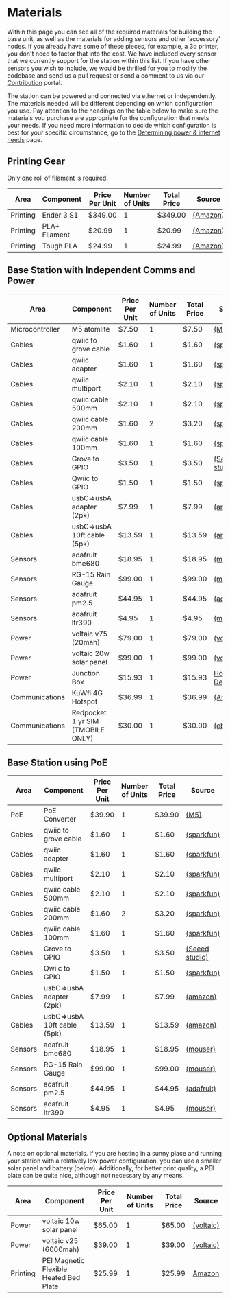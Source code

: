 # Materials

Within this page you can see all of the required materials for building the base unit, as 
well as the materials for adding sensors and other 'accessory' nodes. If you already have some of 
these pieces, for example, a 3d printer, you don't need to factor that into the cost. We have 
included every sensor that we currently support for the station within this list. If you have other 
sensors you wish to include, we would be thrilled for you to modify the codebase and send us a pull request 
or send a comment to us via our [Contribution](../contribution.md) portal.

The station can be powered and connected via ethernet or independently. The materials needed will be different depending on which configuration you use. Pay attention to the headings on the table below to make sure the materials you purchase are appropriate for the configuration that meets your needs. If you need more information to decide which configuration is best for your specific circumstance, go to the [Determining power & internet needs](../getting-started/connection.md) page.

## Printing Gear

Only one roll of filament is required.

|Area|Component|Price Per Unit|Number of Units|Total Price|Source|
|---|---|---|---|---|---|
|Printing|Ender 3 S1|$349.00|1|$349.00|[(Amazon)](https://www.amazon.com/Creality-S1-Extruder-Mainboard-8-6X8-6X10-6in/dp/B07DYL9B2S/ref=sr_1_3?crid=141O1QGAM9D88&keywords=ender+3+s1&qid=1678391179&sprefix=%2Caps%2C130&sr=8-3)|
|Printing|PLA+ Filament|$20.99|1|$20.99|[(Amazon)](https://www.amazon.com/Printer-Filament-SUNLU-Dimensional-Accuracy/dp/B08CVG79JM/ref=sr_1_13?crid=19IOJKJHR5TF1&keywords=pla%2B+white&qid=1678391303&sprefix=pla%2B+whit%2Caps%2C131&sr=8-13)|
|Printing|Tough PLA|$24.99|1|$24.99|[(Amazon)](https://www.amazon.com/Inland-Tough-Printer-Filament-1-75/dp/B09P497QP7/ref=sr_1_5?crid=1NRHG337K8J9S&keywords=tough+pla+white&qid=1678391347&sprefix=tough+pla+white%2Caps%2C136&sr=8-5)|

## Base Station with Independent Comms and Power

|Area|Component|Price Per Unit|Number of Units|Total Price|Source|
|---|---|---|---|---|---|
|Microcontroller|M5 atomlite|$7.50|1|$7.50|[(M5)](https://shop.m5stack.com/products/atom-lite-esp32-development-kit)|
|Cables|qwiic to grove cable|$1.60|1|$1.60|[(sparkfun)](https://www.sparkfun.com/products/15109)|
|Cables|qwiic adapter|$1.60|1|$1.60|[(sparkfun)](https://www.sparkfun.com/products/14495)|
|Cables|qwiic multiport|$2.10|1|$2.10|[(sparkfun)](https://www.sparkfun.com/products/18012)|
|Cables|qwiic cable 500mm|$2.10|1|$2.10|[(sparkfun)](https://www.sparkfun.com/products/17257)|
|Cables|qwiic cable 200mm|$1.60|2|$3.20|[(sparkfun)](https://www.sparkfun.com/products/17258)|
|Cables|qwiic cable 100mm|$1.60|1|$1.60|[(sparkfun)](https://www.sparkfun.com/products/17259)|
|Cables|Grove to GPIO|$3.50|1|$3.50|[(Seeed studio)](https://www.seeedstudio.com/Grove-4-pin-Female-Jumper-to-Grove-4-pin-Conversion-Cable-5-PCs-per-PAck.html?indexName=bazaar_retailer_products&objectID=2221&p=3&queryID=ee45317cfb7eb5f33d7c6714acc55370#detail-target-2)|
|Cables|Qwiic to GPIO|$1.50|1|$1.50|[(sparkfun)](https://www.sparkfun.com/products/14425)|
|Cables|usbC=>usbA adapter (2pk)|$7.99|1|$7.99|[(amazon)](https://www.amazon.com/Adapter%EF%BC%8CUSB-Converter-Synchronization-Charging-Computers/dp/B08P57T56M/ref=sr_1_3?crid=38JN3C6NSNOZM&keywords=usb+c+to+a+adapter+male+to+male&qid=1678392520&sprefix=usb+c+to+a+adapter+male+to+mal%2Caps%2C114&sr=8-3)|
|Cables|usbC=>usbA 10ft cable (5pk)|$13.59|1|$13.59|[(amazon)](https://www.amazon.com/s?k=10ft+usbc+to+usb+a&crid=3BXHAYCWLGKV6&sprefix=10ft+usbc+to+usb+%2Caps%2C134&ref=nb_sb_noss_2)|
|Sensors|adafruit bme680|$18.95|1|$18.95|[(mouser)](https://www.mouser.com/ProductDetail/Adafruit/3660?qs=W0yvOO0ixfFypXCClAyRMg%3D%3D)|
|Sensors|RG-15 Rain Gauge|$99.00|1|$99.00|[(mouser)](https://www.mouser.com/ProductDetail/Seeed-Studio/114992321?qs=W%2FMpXkg%252BdQ4dWj25F6J2Gg%3D%3D)|
|Sensors|adafruit pm2.5|$44.95|1|$44.95|[(adafruit)](https://www.adafruit.com/product/4632)|
|Sensors|adafruit ltr390|$4.95|1|$4.95|[(mouser)](https://www.mouser.com/ProductDetail/Adafruit/4831?qs=pBJMDPsKWf1zkcVjRyCEJQ%3D%3D)|
|Power|voltaic v75 (20mah)|$79.00|1|$79.00|[(voltaic)](https://voltaicsystems.com/v75/)|
|Power|voltaic 20w solar panel|$99.00|1|$99.00|[(voltaic)](https://voltaicsystems.com/20-watt-6-volt-solar-panel-etfe/)|
|Power|Junction Box|$15.93|1|$15.93|[Home Depot](https://www.homedepot.com/p/4-in-x-4-in-x-4-in-Junction-Box-R5133709/202043437)|
|Communications|KuWfi 4G Hotspot|$36.99|1|$36.99|[(Amazon)](https://www.amazon.com/KuWFi-Internet-Devices-Portable-Hotspot/dp/B08NX14VQZ/ref=sr_1_3?crid=323OWE3N3VI67&keywords=usb+hotspot&qid=1678393361&sprefix=usb+hotspot%2Caps%2C105&sr=8-3)|
|Communications|Redpocket 1 yr SIM (TMOBILE ONLY)|$30.00|1|$30.00|[(ebay)](https://www.ebay.com/itm/133196831828?hash=item1f03265c54:g:gXsAAOSww2Zfu-Xf)|

## Base Station using PoE

|Area|Component|Price Per Unit|Number of Units|Total Price|Source|
|---|---|---|---|---|---|
|PoE|PoE Converter|$39.90|1|$39.90|[(M5)](https://shop.m5stack.com/products/atom-poe-kit-with-w5500-hy601742e)|
|Cables|qwiic to grove cable|$1.60|1|$1.60|[(sparkfun)](https://www.sparkfun.com/products/15109)|
|Cables|qwiic adapter|$1.60|1|$1.60|[(sparkfun)](https://www.sparkfun.com/products/14495)|
|Cables|qwiic multiport|$2.10|1|$2.10|[(sparkfun)](https://www.sparkfun.com/products/18012)|
|Cables|qwiic cable 500mm|$2.10|1|$2.10|[(sparkfun)](https://www.sparkfun.com/products/17257)|
|Cables|qwiic cable 200mm|$1.60|2|$3.20|[(sparkfun)](https://www.sparkfun.com/products/17258)|
|Cables|qwiic cable 100mm|$1.60|1|$1.60|[(sparkfun)](https://www.sparkfun.com/products/17259)|
|Cables|Grove to GPIO|$3.50|1|$3.50|[(Seeed studio)](https://www.seeedstudio.com/Grove-4-pin-Female-Jumper-to-Grove-4-pin-Conversion-Cable-5-PCs-per-PAck.html?indexName=bazaar_retailer_products&objectID=2221&p=3&queryID=ee45317cfb7eb5f33d7c6714acc55370#detail-target-2)|
|Cables|Qwiic to GPIO|$1.50|1|$1.50|[(sparkfun)](https://www.sparkfun.com/products/14425)|
|Cables|usbC=>usbA adapter (2pk)|$7.99|1|$7.99|[(amazon)](https://www.amazon.com/Adapter%EF%BC%8CUSB-Converter-Synchronization-Charging-Computers/dp/B08P57T56M/ref=sr_1_3?crid=38JN3C6NSNOZM&keywords=usb+c+to+a+adapter+male+to+male&qid=1678392520&sprefix=usb+c+to+a+adapter+male+to+mal%2Caps%2C114&sr=8-3)|
|Cables|usbC=>usbA 10ft cable (5pk)|$13.59|1|$13.59|[(amazon)](https://www.amazon.com/s?k=10ft+usbc+to+usb+a&crid=3BXHAYCWLGKV6&sprefix=10ft+usbc+to+usb+%2Caps%2C134&ref=nb_sb_noss_2)|
|Sensors|adafruit bme680|$18.95|1|$18.95|[(mouser)](https://www.mouser.com/ProductDetail/Adafruit/3660?qs=W0yvOO0ixfFypXCClAyRMg%3D%3D)|
|Sensors|RG-15 Rain Gauge|$99.00|1|$99.00|[(mouser)](https://www.mouser.com/ProductDetail/Seeed-Studio/114992321?qs=W%2FMpXkg%252BdQ4dWj25F6J2Gg%3D%3D)|
|Sensors|adafruit pm2.5|$44.95|1|$44.95|[(adafruit)](https://www.adafruit.com/product/4632)|
|Sensors|adafruit ltr390|$4.95|1|$4.95|[(mouser)](https://www.mouser.com/ProductDetail/Adafruit/4831?qs=pBJMDPsKWf1zkcVjRyCEJQ%3D%3D)|

## Optional Materials

A note on optional materials. If you are hosting in a sunny place and running your station with a relatively low
power configuration, you can use a smaller solar panel and battery (below). 
Additionally, for better print quality, a PEI plate can be quite nice, although not necessary by any means.

|Area|Component|Price Per Unit|Number of Units|Total Price|Source|
|---|---|---|---|---|---|
|Power|voltaic 10w solar panel|$65.00|1|$65.00|[(voltaic)](https://voltaicsystems.com/10-watt-panel-etfe/)|
|Power|voltaic v25 (6000mah)|$39.00|1|$39.00|[(voltaic)](https://voltaicsystems.com/v25/)|
| Printing | PEI Magnetic Flexible Heated Bed Plate | $25.99 | 1 | $25.99 | [Amazon](https://www.amazon.com/Magnetic-Flexible-Heated-235x235mm-Ender/dp/B09F6Q4CYM?th=1)|

